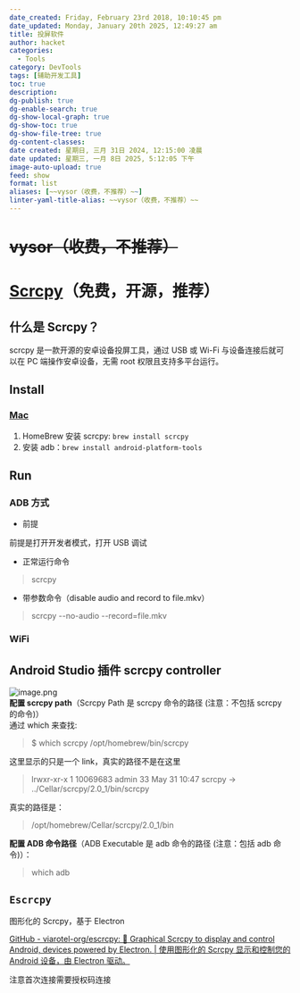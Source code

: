 ```yaml
---
date_created: Friday, February 23rd 2018, 10:10:45 pm
date_updated: Monday, January 20th 2025, 12:49:27 am
title: 投屏软件
author: hacket
categories:
  - Tools
category: DevTools
tags: [辅助开发工具]
toc: true
description: 
dg-publish: true
dg-enable-search: true
dg-show-local-graph: true
dg-show-toc: true
dg-show-file-tree: true
dg-content-classes: 
date created: 星期日, 三月 31日 2024, 12:15:00 凌晨
date updated: 星期三, 一月 8日 2025, 5:12:05 下午
image-auto-upload: true
feed: show
format: list
aliases: [~~vysor（收费，不推荐）~~]
linter-yaml-title-alias: ~~vysor（收费，不推荐）~~
---
```


# ~~vysor（收费，不推荐）~~

# [Scrcpy](https://github.com/Genymobile/scrcpy)（免费，开源，推荐）

## 什么是 Scrcpy？

scrcpy 是一款开源的安卓设备投屏工具，通过 USB 或 Wi-Fi 与设备连接后就可以在 PC 端操作安卓设备，无需 root 权限且支持多平台运行。

## Install

### [Mac](https://github.com/Genymobile/scrcpy/blob/master/doc/macos.md)

1. HomeBrew 安装 scrcpy: `brew install scrcpy`
2. 安装 adb：`brew install android-platform-tools`

## Run

### ADB 方式

- 前提

前提是打开开发者模式，打开 USB 调试

- 正常运行命令

> scrcpy

- 带参数命令（disable audio and record to file.mkv）

> scrcpy --no-audio --record=file.mkv

### WiFi

## Android Studio 插件 scrcpy controller

![image.png](https://cdn.nlark.com/yuque/0/2023/png/694278/1685507595332-351127bb-b515-46c8-86db-8c3f8886b095.png#averageHue=%23404347&clientId=uf6ed05ae-ecff-4&from=paste&height=330&id=u15529fdd&originHeight=1424&originWidth=2024&originalType=binary&ratio=2&rotation=0&showTitle=false&size=284431&status=done&style=none&taskId=ud4398529-9834-4d07-9f21-9e9009950dd&title=&width=469)<br />**配置 scrcpy path**（Scrcpy Path 是 scrcpy 命令的路径 (注意：不包括 scrcpy 的命令)）<br />通过 which 来查找:

> $ which scrcpy
> /opt/homebrew/bin/scrcpy

这里显示的只是一个 link，真实的路径不是在这里

> lrwxr-xr-x 1 10069683 admin 33 May 31 10:47 scrcpy -> ../Cellar/scrcpy/2.0_1/bin/scrcpy

真实的路径是：

> /opt/homebrew/Cellar/scrcpy/2.0_1/bin

**配置 ADB 命令路径**（ADB Executable 是 adb 命令的路径 (注意：包括 adb 命令)）：

> which adb

## `Escrcpy`

图形化的 Scrcpy，基于 Electron

[GitHub - viarotel-org/escrcpy: 📱 Graphical Scrcpy to display and control Android, devices powered by Electron. | 使用图形化的 Scrcpy 显示和控制您的 Android 设备，由 Electron 驱动。](https://github.com/viarotel-org/escrcpy)

注意首次连接需要授权码连接
